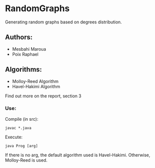 # RandomGraphs

Generating random graphs based on degrees distribution.

## Authors:

* Mesbahi Maroua
* Poix Raphael

## Algorithms:

* Molloy-Reed Algorithm
* Havel-Hakimi Algorithm

Find out more on the report, section 3

### Use:

Compile (in src):
```
javac *.java
```

Execute:
```
java Prog [arg]
```
If there is no arg, the default algorithm used is Havel-Hakimi.
Otherwise, Molloy-Reed is used.

